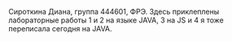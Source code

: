 Сироткина Диана, группа 444601, ФРЭ. 
Здесь приклеплены лабораторные работы 1 и 2 на языке JAVA, 3 на JS и 4 я тоже переписала сегодня на JAVA.
